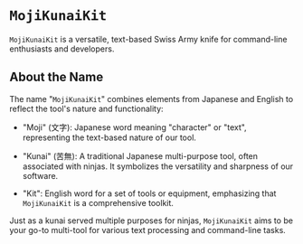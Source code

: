 # `MojiKunaiKit`

`MojiKunaiKit` is a versatile, text-based Swiss Army knife for command-line enthusiasts and developers.

## About the Name

The name "`MojiKunaiKit`" combines elements from Japanese and English to reflect the tool's nature and functionality:

- "Moji" (文字): Japanese word meaning "character" or "text", representing the text-based nature of our tool.

- "Kunai" (苦無): A traditional Japanese multi-purpose tool, often associated with ninjas. It symbolizes the versatility and sharpness of our software.

- "Kit": English word for a set of tools or equipment, emphasizing that `MojiKunaiKit` is a comprehensive toolkit.

Just as a kunai served multiple purposes for ninjas, `MojiKunaiKit` aims to be your go-to multi-tool for various text processing and command-line tasks.
